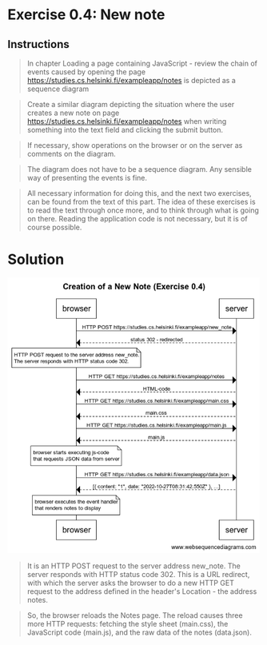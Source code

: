 # Exercise 0.4: New note
## Instructions

>In chapter Loading a page containing JavaScript - review the chain of events caused by opening the page https://studies.cs.helsinki.fi/exampleapp/notes is depicted as a sequence diagram

>Create a similar diagram depicting the situation where the user creates a new note on page https://studies.cs.helsinki.fi/exampleapp/notes when writing something into the text field and clicking the submit button.

>If necessary, show operations on the browser or on the server as comments on the diagram.

>The diagram does not have to be a sequence diagram. Any sensible way of presenting the events is fine.

>All necessary information for doing this, and the next two exercises, can be found from the text of this part. The idea of these exercises is to read the text through once more, and to think through what is going on there. Reading the application code is not necessary, but it is of course possible.

# Solution

![Diagram 0.4](./img/0_4diagram.png)

>It is an HTTP POST request to the server address new_note. The server responds with HTTP status code 302. This is a URL redirect, with which the server asks the browser to do a new HTTP GET request to the address defined in the header's Location - the address notes.

>So, the browser reloads the Notes page. The reload causes three more HTTP requests: fetching the style sheet (main.css), the JavaScript code (main.js), and the raw data of the notes (data.json).